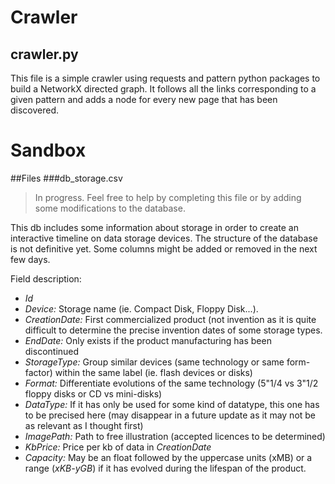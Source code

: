 Crawler
=======
## crawler.py

This file is a simple crawler using requests and pattern python packages to build a NetworkX directed graph. It follows all the links corresponding to a given pattern and adds a node for every new page that has been discovered.

Sandbox
=======
##Files
###db_storage.csv

> In progress. Feel free to help by completing this file or by adding some modifications to the database.

This db includes some information about storage in order to create an interactive timeline on data storage devices. The structure of the database is not definitive yet. Some columns might be added or removed in the next few days.

Field description:
* *Id*
* *Device:* Storage name (ie. Compact Disk, Floppy Disk...).
* *CreationDate:* First commercialized product (not invention as it is quite difficult to determine the precise invention dates of some storage types.
* *EndDate:* Only exists if the product manufacturing has been discontinued
* *StorageType:* Group similar devices (same technology or same form-factor) within the same label (ie. flash devices or disks)
* *Format:* Differentiate evolutions of the same technology (5"1/4 vs 3"1/2 floppy disks or CD vs mini-disks)
* *DataType:*	If it has only be used for some kind of datatype, this one has to be precised here (may disappear in a future update as it may not be as relevant as I thought first)
* *ImagePath:* Path to free illustration (accepted licences to be determined)
* *KbPrice:* Price per kb of data in *CreationDate*
* *Capacity:* May be an float followed by the uppercase units (xMB) or a range (*xKB-yGB*) if it has evolved during the lifespan of the product.
